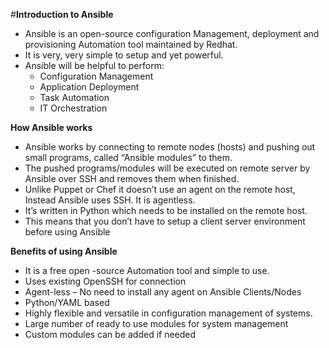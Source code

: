 #**Introduction to Ansible**

- Ansible is an open-source configuration Management,
deployment and provisioning Automation tool maintained by Redhat.
- It is very, very simple to setup and yet powerful.
- Ansible will be helpful to perform:
    - Configuration Management
    - Application Deployment
    - Task Automation
    - IT Orchestration

**How Ansible works**
  - Ansible works by connecting to remote nodes (hosts) and pushing out small programs, called “Ansible
    modules” to them.
  - The pushed programs/modules will be executed on remote server by Ansible over SSH and removes them
    when finished.
  - Unlike Puppet or Chef it doesn’t use an agent on the remote host, Instead Ansible uses SSH. It is agentless.
  - It’s written in Python which needs to be installed on the remote host.
  - This means that you don’t have to setup a client server environment before using Ansible

**Benefits of using Ansible**
 - It is a free open -source Automation tool and simple to use.
 - Uses existing OpenSSH for connection
 - Agent-less – No need to install any agent on Ansible Clients/Nodes
 - Python/YAML based
 - Highly flexible and versatile in configuration management of systems.
 - Large number of ready to use modules for system management
 - Custom modules can be added if needed
